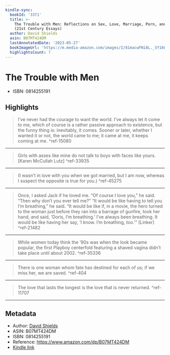 ```yaml
---
kindle-sync:
  bookId: '3371'
  title: >-
    The Trouble with Men: Reflections on Sex, Love, Marriage, Porn, and Power
    (21st Century Essays)
  author: David Shields
  asin: B07MT424DM
  lastAnnotatedDate: '2023-05-27'
  bookImageUrl: 'https://m.media-amazon.com/images/I/81macwFNi8L._SY160.jpg'
  highlightsCount: 7
---
```

# The Trouble with Men

* ISBN: 0814255191

## Highlights
> I’ve never had the courage to want the world. I’ve always let it come to me, which of course is a rather passive approach to existence, but the funny thing is: inevitably, it comes. Sooner or later, whether I wanted it or not, the world came to me; it came at me, it keeps coming at me. ^ref-15080

---
> Girls with asses like mine do not talk to boys with faces like yours. [Karen McCullah Lutz] ^ref-33935

---
> (I wasn’t in love with you when we got married, but I am now, whereas I suspect the opposite is true for you.) ^ref-45275

---
> Once, I asked Jack if he loved me. “Of course I love you,” he said. “Then why don’t you ever tell me?” “It would be like having to tell you I’m breathing,” he said. “It would be like if, in a movie, the hero turned to the woman just before they ran into a barrage of gunfire, took her hand, and said, ‘Doris, I’m breathing.’ I’ve always been breathing. It would be like having her say, ‘I know. I’m breathing, too.’” [Linker] ^ref-21482

---
> While women today think the ’90s was when the look became popular, the first Playboy centerfold featuring a shaved vagina didn’t take place until about 2002. ^ref-35336

---
> There is one woman whom fate has destined for each of us; if we miss her, we are saved. ^ref-404

---
> The love that lasts the longest is the love that is never returned. ^ref-11707

---

## Metadata
* Author: [David Shields](https://www.amazon.comundefined)
* ASIN: B07MT424DM
* ISBN: 0814255191
* Reference: https://www.amazon.com/dp/B07MT424DM
* [Kindle link](kindle://book?action=open&asin=B07MT424DM)
